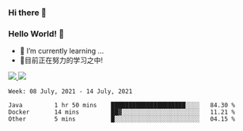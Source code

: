 ### Hi there 👋
### Hello World! 🙌

- 🌱 I’m currently learning ...
- 📖目前正在努力的学习之中!

<a href="https://github.com/anuraghazra/github-readme-stats">
  <img src="https://github-readme-stats.vercel.app/api?username=keyboardWithDream&show_icons=true&repo=github-readme-stats" />
</a>
<a href="https://github.com/anuraghazra/convoychat">
  <img src="https://github-readme-stats.vercel.app/api/top-langs/?username=keyboardWithDream&layout=compact&repo=convoychat" />
</a>



<!--START_SECTION:waka-->
```text
Week: 08 July, 2021 - 14 July, 2021

Java         1 hr 50 mins    █████████████████████░░░░   84.30 % 
Docker       14 mins         ██▓░░░░░░░░░░░░░░░░░░░░░░   11.21 % 
Other        5 mins          █░░░░░░░░░░░░░░░░░░░░░░░░   04.15 % 
```
<!--END_SECTION:waka-->
